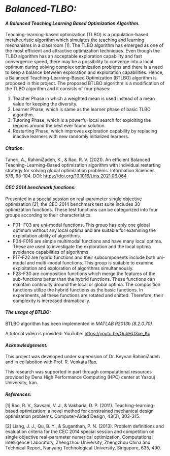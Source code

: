 # *Balanced-TLBO:*
#### *A Balanced Teaching Learning Based Optimization Algorithm*.
Teaching-learning-based optimization (TLBO) is a population-based metaheuristic algorithm which simulates the teaching and learning mechanisms in a classroom [1]. The TLBO algorithm has emerged as one of the most efficient and attractive optimization techniques. Even though the TLBO algorithm has an acceptable exploration capability and fast convergence speed, there may be a possibility to converge into a local optimum during solving complex optimization problems and there is a need to keep a balance between exploration and exploitation capabilities. 
Hence, a Balanced Teaching-Learning-Based Optimization (BTLBO) algorithm is proposed in this project. The proposed BTLBO algorithm is a modification of the TLBO algorithm and it consists of four phases: 
1) Teacher Phase in which a weighted mean is used instead of a mean value for keeping the diversity.
2) Learner Phase, which is same as the learner phase of basic TLBO algorithm.
3) Tutoring Phase, which is a powerful local search for exploiting the regions around the best ever found solution.
4) Restarting Phase, which improves exploration capability by replacing inactive learners with new randomly initialized learners.

#### *Citation:*
Taheri, A., RahimiZadeh, K., & Rao, R. V. (2021). An efficient Balanced Teaching-Learning-Based optimization algorithm with Individual restarting strategy for solving global optimization problems. Information Sciences, 576, 68-104.
DOI: https://doi.org/10.1016/j.ins.2021.06.064

#### *CEC 2014 benchmark functions:*
Presented in a special session on real-parameter single objective optimization [2], the CEC 2014 benchmark test suite includes 30 optimization functions. These test functions can be categorized into four groups according to their characteristics.
- F01- F03 are uni-modal functions. This group has only one global optimum without any local optima and are suitable for examining the exploitation ability of algorithms.
- F04-F016 are simple multimodal functions and have many local optima. These are used to investigate the exploration and the local optima avoidance capabilities of algorithms.
- F17–F22 are hybrid functions and their subcomponents include both uni-modal and multi-modal functions. This group is suitable to examine exploitation and exploration of algorithms simultaneously.
- F23–F30 are composition functions which merge the features of the sub-functions better than the hybrid functions. These functions can maintain continuity around the local or global optima. The composition functions utilize the hybrid functions as the basic functions. In experiments, all these functions are rotated and shifted. Therefore, their complexity is increased dramatically.

#### *The usage of BTLBO:*
BTLBO algorithm has been implemented in *MATLAB R2013b (8.2.0.70)*.

A tutorial video is provided: YouTube: https://youtu.be/OubHU3xe_Kc

#### *Acknowledgement:*
This project was developed under supervision of Dr. Keyvan RahimiZadeh and in collabotion with Prof. R. Venkata Rao.

This research was supported in part through computational resources provided by Dena High Performance Computing
(HPC) center at Yasouj University, Iran.

#### *References:*
[1] Rao, R. V., Savsani, V. J., & Vakharia, D. P. (2011). Teaching–learning-based optimization: a novel method for constrained mechanical design optimization problems. Computer-Aided Design, 43(3), 303-315.

[2] Liang, J. J., Qu, B. Y., & Suganthan, P. N. (2013). Problem definitions and evaluation criteria for the CEC 2014 special session and competition on single objective real-parameter numerical optimization. Computational Intelligence Laboratory, Zhengzhou University, Zhengzhou China and Technical Report, Nanyang Technological University, Singapore, 635, 490.
